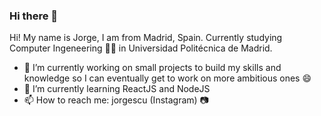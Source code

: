 ### Hi there 👋

Hi! My name is Jorge, I am from Madrid, Spain. Currently studying Computer Ingeneering 👨‍💻 in Universidad Politécnica de Madrid.

- 🧠 I’m currently working on small projects to build my skills and knowledge so I can eventually get to work on more ambitious ones 😄
- 🌱 I’m currently learning ReactJS and NodeJS
- 📫 How to reach me: jorgescu (Instagram) 📷

<!--
**jorgescu/jorgescu** is a ✨ _special_ ✨ repository because its `README.md` (this file) appears on your GitHub profile.

Here are some ideas to get you started:

- 🔭 I’m currently working on ...
- 🌱 I’m currently learning ...
- 👯 I’m looking to collaborate on ...
- 🤔 I’m looking for help with ...
- 💬 Ask me about ...
- 📫 How to reach me: ...
- 😄 Pronouns: ...
- ⚡ Fun fact: ...
-->
